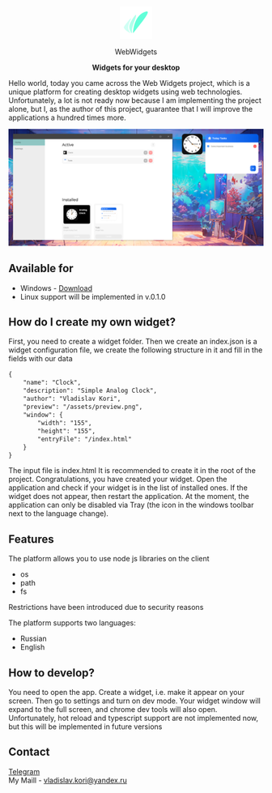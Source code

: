 <br />
<div align="center">
    <img src="/public/logo32x32.svg"/>
    <p>WebWidgets</p>
</div>
<p align="center">
    <b>Widgets for your desktop</b>
</p>

Hello world, today you came across the Web Widgets project, which is a unique platform for creating desktop widgets using web technologies. Unfortunately, a lot is not ready now because I am implementing the project alone, but I, as the author of this project, guarantee that I will improve the applications a hundred times more.

![](public/screen.png)

## Available for

- Windows - [Download](https://github.com/VladislavKori/WebWidgets/releases/tag/v.0.1.0-beta.1)
- Linux support will be implemented in v.0.1.0

## How do I create my own widget?

First, you need to create a widget folder. Then we create an index.json is a widget configuration file, we create the following structure in it and fill in the fields with our data

```
{
    "name": "Clock",
    "description": "Simple Analog Clock",
    "author": "Vladislav Kori",
    "preview": "/assets/preview.png",
    "window": {
        "width": "155",
        "height": "155",
        "entryFile": "/index.html"
    }
}
```

The input file is index.html It is recommended to create it in the root of the project. Congratulations, you have created your widget. Open the application and check if your widget is in the list of installed ones. If the widget does not appear, then restart the application. At the moment, the application can only be disabled via Tray (the icon in the windows toolbar next to the language change).

## Features

The platform allows you to use node js libraries on the client

- os
- path
- fs

Restrictions have been introduced due to security reasons

The platform supports two languages:

- Russian
- English

## How to develop?

You need to open the app. Create a widget, i.e. make it appear on your screen. Then go to settings and turn on dev mode. Your widget window will expand to the full screen, and chrome dev tools will also open. Unfortunately, hot reload and typescript support are not implemented now, but this will be implemented in future versions

## Contact

[Telegram](https://t.me/gjoygo)<br/>
My Maill - vladislav.kori@yandex.ru<br/>
